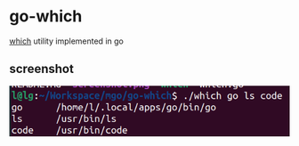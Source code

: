 # go-which

[which](https://linux.die.net/man/1/which) utility implemented in go

## screenshot
![which](screenshot.png)
